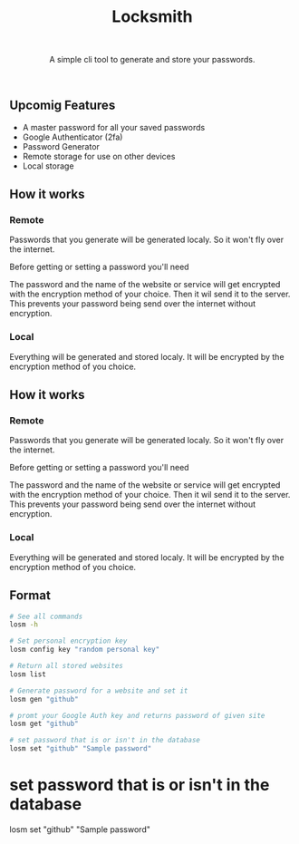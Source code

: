 <h1 align="center">
   Locksmith
</h1>
<br>
<p align="center">
  A simple cli tool to generate and store your passwords.
</p>
<br>

## Upcomig Features
- A master password for all your saved passwords
- Google Authenticator (2fa)
- Password Generator
- Remote storage for use on other devices
- Local storage

## How it works
### Remote
Passwords that you generate will be generated localy. So it won't fly over the internet. 

Before getting or setting a password you'll need 

The password and the name of the website or service will get encrypted with the encryption method of your choice. Then it wil send it to the server. This prevents your password being send over the internet without encryption.

### Local
Everything will be generated and stored localy. It will be encrypted by the encryption method of you choice. 

## How it works
### Remote
Passwords that you generate will be generated localy. So it won't fly over the internet. 

Before getting or setting a password you'll need 

The password and the name of the website or service will get encrypted with the encryption method of your choice. Then it wil send it to the server. This prevents your password being send over the internet without encryption.

### Local
Everything will be generated and stored localy. It will be encrypted by the encryption method of you choice. 

## Format
```bash
# See all commands
losm -h

# Set personal encryption key
losm config key "random personal key"

# Return all stored websites
losm list

# Generate password for a website and set it 
losm gen "github"

# promt your Google Auth key and returns password of given site
losm get "github"

# set password that is or isn't in the database
losm set "github" "Sample password"
```

# set password that is or isn't in the database
losm set "github" "Sample password"
```
